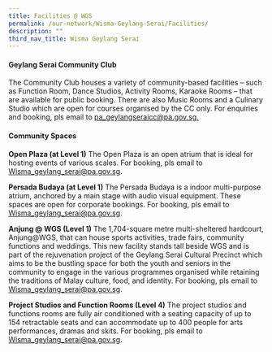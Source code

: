 ```yaml
---
title: Facilities @ WGS
permalink: /our-network/Wisma-Geylang-Serai/Facilities/
description: ""
third_nav_title: Wisma Geylang Serai
---
```


#### Geylang Serai Community Club
 
The Community Club houses a variety of community-based facilities – such as Function Room, Dance Studios, Activity Rooms, Karaoke Rooms – that are available for public booking. There are also Music Rooms and a Culinary Studio which are open for courses organised by the CC only. For enquiries and booking, pls email to [pa_geylangseraicc@pa.gov.sg.](mailto:pa_geylangseraicc@pa.gov.sg.)

#### Community Spaces

**Open Plaza (at Level 1)**
The Open Plaza is an open atrium that is ideal for hosting events of various scales. For booking, pls email to [Wisma\_geylang\_serai@pa.gov.sg](mailto:Wisma_geylang_serai@pa.gov.sg).

**Persada Budaya (at Level 1)**
The Persada Budaya is a indoor multi-purpose atrium, anchored by a main stage with audio visual equipment. These spaces are open for corporate bookings. For booking, pls email to [Wisma\_geylang\_serai@pa.gov.sg](mailto:Wisma_geylang_serai@pa.gov.sg).


**Anjung @ WGS (Level 1)**
The 1,704-square metre multi-sheltered hardcourt, Anjung@WGS, that can house sports activities, trade fairs, community functions and weddings. This new facility stands tall beside WGS and is part of the rejuvenation project of the Geylang Serai Cultural Precinct which aims to be the bustling space for both the youth and seniors in the community to engage in the various programmes organised while retaining the traditions of Malay culture, food, and identity. For booking, pls email to [Wisma\_geylang\_serai@pa.gov.sg](mailto:Wisma_geylang_serai@pa.gov.sg).


**Project Studios and Function Rooms (Level 4)**
The project studios and functions rooms are fully air conditioned with a seating capacity of up to 154 retractable seats and can accommodate up to 400 people for arts performances, dramas and skits. For booking, pls email to [Wisma\_geylang\_serai@pa.gov.sg](mailto:Wisma_geylang_serai@pa.gov.sg).